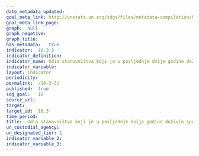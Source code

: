 ```yaml
---	
date_metadata_updated:	
goal_meta_link:	http://unstats.un.org/sdgs/files/metadata-compilation/Metadata-Goal-16.pdf'
goal_meta_link_page:	
graph:	null
graph_negative:	
graph_title:	
has_metadata:	true
indicator:	16.3.3
indicator_definition:	
indicator_name:	Udio stanovništva koji je u posljednje dvije godine doživio spor i koji je pristupio formalnom ili neformalnom mehanizmu rješavanja sporova, prema vrsti mehanizma
indicator_variable:	
layout:	indicator
periodicity:	
permalink:	/16-3-3/
published:	true  
sdg_goal:	16
source_url:	
target:	
target_id:	16.3'
time_period:	
title:	Udio stanovništva koji je u posljednje dvije godine doživio spor i koji je pristupio formalnom ili neformalnom mehanizmu rješavanja sporova, prema vrsti mehanizma
un_custodial_agency:	
un_designated_tier:	1
indicator_variable_2:	
indicator_variable_3:	
---	
```


